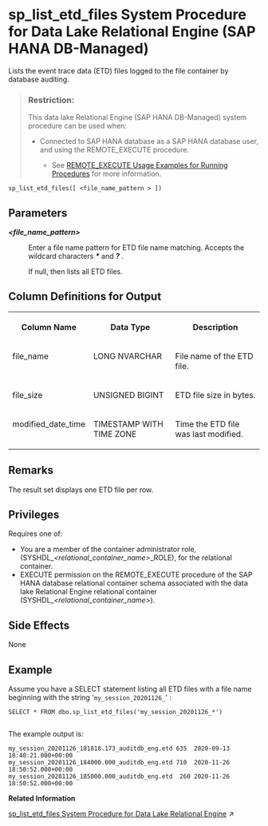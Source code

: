 <!-- loio0f76c8361cd84a2b8b35f74382b9265f -->

# sp\_list\_etd\_files System Procedure for Data Lake Relational Engine \(SAP HANA DB-Managed\)

Lists the event trace data \(ETD\) files logged to the file container by database auditing.



> ### Restriction:  
> This data lake Relational Engine \(SAP HANA DB-Managed\) system procedure can be used when:
> 
> -   Connected to SAP HANA database as a SAP HANA database user, and using the REMOTE\_EXECUTE procedure.
> 
>     -   See [REMOTE\_EXECUTE Usage Examples for Running Procedures](remote-execute-usage-examples-for-running-procedures-3e7f86d.md) for more information.



```
sp_list_etd_files([ <file_name_pattern > ])
```



<a name="loio0f76c8361cd84a2b8b35f74382b9265f__section_hvz_gm2_srb"/>

## Parameters


<dl>
<dt><b>

 *<file\_name\_pattern\>* 

</b></dt>
<dd>

Enter a file name pattern for ETD file name matching. Accepts the wildcard characters ***\**** and ***?*** .

If null, then lists all ETD files.



</dd>
</dl>



<a name="loio0f76c8361cd84a2b8b35f74382b9265f__section_qcm_hm2_srb"/>

## Column Definitions for Output


<table>
<tr>
<th valign="top">

Column Name



</th>
<th valign="top">

Data Type



</th>
<th valign="top">

Description



</th>
</tr>
<tr>
<td valign="top">

file\_name



</td>
<td valign="top">

LONG NVARCHAR



</td>
<td valign="top">

File name of the ETD file.



</td>
</tr>
<tr>
<td valign="top">

file\_size



</td>
<td valign="top">

UNSIGNED BIGINT



</td>
<td valign="top">

ETD file size in bytes.



</td>
</tr>
<tr>
<td valign="top">

modified\_date\_time



</td>
<td valign="top">

TIMESTAMP WITH TIME ZONE



</td>
<td valign="top">

Time the ETD file was last modified.



</td>
</tr>
</table>



<a name="loio0f76c8361cd84a2b8b35f74382b9265f__section_is1_3m2_srb"/>

## Remarks

The result set displays one ETD file per row.



<a name="loio0f76c8361cd84a2b8b35f74382b9265f__section_ylc_twb_zmb"/>

## Privileges

Requires one of:

-   You are a member of the container administrator role, \(SYSHDL\_*<relational\_container\_name\>*\_ROLE\), for the relational container.
-   EXECUTE permission on the REMOTE\_EXECUTE procedure of the SAP HANA database relational container schema associated with the data lake Relational Engine relational container \(SYSHDL\_*<relational\_container\_name\>*\).



<a name="loio0f76c8361cd84a2b8b35f74382b9265f__section_tj4_3m2_srb"/>

## Side Effects

None



<a name="loio0f76c8361cd84a2b8b35f74382b9265f__section_xws_jm2_srb"/>

## Example

Assume you have a SELECT statement listing all ETD files with a file name beginning with the string '`my_session_20201126_`' :

```
SELECT * FROM dbo.sp_list_etd_files('my_session_20201126_*')


```

The example output is:

```
my_session_20201126_181818.173_auditdb_eng.etd 635  2020-09-13 18:40:21.000+00:00
my_session_20201126_184000.000_auditdb_eng.etd 710  2020-11-26 18:50:52.000+00:00
my_session_20201126_185000.000_auditdb_eng.etd  260 2020-11-26 18:50:52.000+00:00

```

**Related Information**  


[sp_list_etd_files System Procedure for Data Lake Relational Engine](https://help.sap.com/viewer/19b3964099384f178ad08f2d348232a9/2023_1_QRC/en-US/5f0eb4a9f1734b6d9ef6661867578898.html "Lists the event trace data (ETD) files logged to the file container by database auditing.") :arrow_upper_right:

